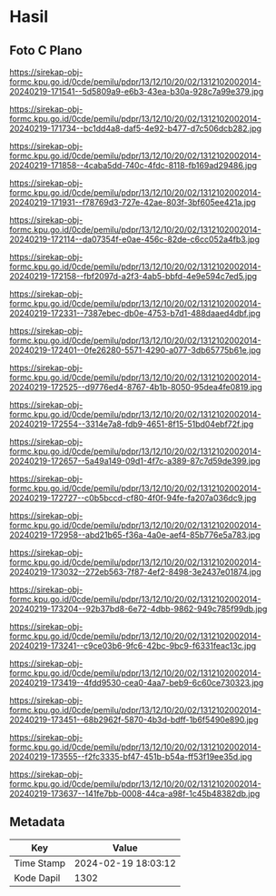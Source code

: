 # Hasil

## Foto C Plano

https://sirekap-obj-formc.kpu.go.id/0cde/pemilu/pdpr/13/12/10/20/02/1312102002014-20240219-171541--5d5809a9-e6b3-43ea-b30a-928c7a99e379.jpg

https://sirekap-obj-formc.kpu.go.id/0cde/pemilu/pdpr/13/12/10/20/02/1312102002014-20240219-171734--bc1dd4a8-daf5-4e92-b477-d7c506dcb282.jpg

https://sirekap-obj-formc.kpu.go.id/0cde/pemilu/pdpr/13/12/10/20/02/1312102002014-20240219-171858--4caba5dd-740c-4fdc-8118-fb169ad29486.jpg

https://sirekap-obj-formc.kpu.go.id/0cde/pemilu/pdpr/13/12/10/20/02/1312102002014-20240219-171931--f78769d3-727e-42ae-803f-3bf605ee421a.jpg

https://sirekap-obj-formc.kpu.go.id/0cde/pemilu/pdpr/13/12/10/20/02/1312102002014-20240219-172114--da07354f-e0ae-456c-82de-c6cc052a4fb3.jpg

https://sirekap-obj-formc.kpu.go.id/0cde/pemilu/pdpr/13/12/10/20/02/1312102002014-20240219-172158--fbf2097d-a2f3-4ab5-bbfd-4e9e594c7ed5.jpg

https://sirekap-obj-formc.kpu.go.id/0cde/pemilu/pdpr/13/12/10/20/02/1312102002014-20240219-172331--7387ebec-db0e-4753-b7d1-488daaed4dbf.jpg

https://sirekap-obj-formc.kpu.go.id/0cde/pemilu/pdpr/13/12/10/20/02/1312102002014-20240219-172401--0fe26280-5571-4290-a077-3db65775b61e.jpg

https://sirekap-obj-formc.kpu.go.id/0cde/pemilu/pdpr/13/12/10/20/02/1312102002014-20240219-172525--d9776ed4-8767-4b1b-8050-95dea4fe0819.jpg

https://sirekap-obj-formc.kpu.go.id/0cde/pemilu/pdpr/13/12/10/20/02/1312102002014-20240219-172554--3314e7a8-fdb9-4651-8f15-51bd04ebf72f.jpg

https://sirekap-obj-formc.kpu.go.id/0cde/pemilu/pdpr/13/12/10/20/02/1312102002014-20240219-172657--5a49a149-09d1-4f7c-a389-87c7d59de399.jpg

https://sirekap-obj-formc.kpu.go.id/0cde/pemilu/pdpr/13/12/10/20/02/1312102002014-20240219-172727--c0b5bccd-cf80-4f0f-94fe-fa207a036dc9.jpg

https://sirekap-obj-formc.kpu.go.id/0cde/pemilu/pdpr/13/12/10/20/02/1312102002014-20240219-172958--abd21b65-f36a-4a0e-aef4-85b776e5a783.jpg

https://sirekap-obj-formc.kpu.go.id/0cde/pemilu/pdpr/13/12/10/20/02/1312102002014-20240219-173032--272eb563-7f87-4ef2-8498-3e2437e01874.jpg

https://sirekap-obj-formc.kpu.go.id/0cde/pemilu/pdpr/13/12/10/20/02/1312102002014-20240219-173204--92b37bd8-6e72-4dbb-9862-949c785f99db.jpg

https://sirekap-obj-formc.kpu.go.id/0cde/pemilu/pdpr/13/12/10/20/02/1312102002014-20240219-173241--c9ce03b6-9fc6-42bc-9bc9-f6331feac13c.jpg

https://sirekap-obj-formc.kpu.go.id/0cde/pemilu/pdpr/13/12/10/20/02/1312102002014-20240219-173419--4fdd9530-cea0-4aa7-beb9-6c60ce730323.jpg

https://sirekap-obj-formc.kpu.go.id/0cde/pemilu/pdpr/13/12/10/20/02/1312102002014-20240219-173451--68b2962f-5870-4b3d-bdff-1b6f5490e890.jpg

https://sirekap-obj-formc.kpu.go.id/0cde/pemilu/pdpr/13/12/10/20/02/1312102002014-20240219-173555--f2fc3335-bf47-451b-b54a-ff53f19ee35d.jpg

https://sirekap-obj-formc.kpu.go.id/0cde/pemilu/pdpr/13/12/10/20/02/1312102002014-20240219-173637--141fe7bb-0008-44ca-a98f-1c45b48382db.jpg


## Metadata

| Key        | Value               |
| ---------- | ------------------- |
| Time Stamp | 2024-02-19 18:03:12 |
| Kode Dapil | 1302                |



